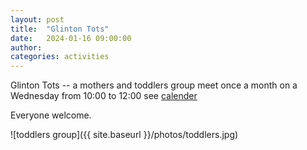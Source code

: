 ```yaml
---
layout: post
title:  "Glinton Tots"
date:   2024-01-16 09:00:00
author: 
categories: activities
---
```


Glinton Tots -- a mothers and toddlers group meet once a month on a Wednesday from 10:00 to 12:00 see [calender](/bookings)

Everyone welcome.

![toddlers group]({{ site.baseurl }}/photos/toddlers.jpg)


